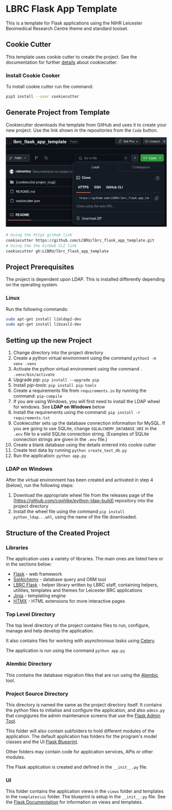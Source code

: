 # LBRC Flask App Template
This is a template for Flask applications using the NIHR Leicester Beoimedical Research Centre
theme and standard toolset.
## Cookie Cutter
This template uses cookie cutter to create the project.  See the documentation for further [details](https://cookiecutter.readthedocs.io/en/stable/index.html) about cookiecutter.
### Install Cookie Cooker
To install cookie cutter run the command:
```bash
pip3 install --user cookiecutter
```
## Generate Project from Template
Cookiecutter downloads the template from GitHub and uses it to create
your new project.  Use the link shown in the repositories from the `Code` button.

![alt text](github_links.png)
```bash
# Using the https github link
cookiecutter https://github.com/LCBRU/lbrc_flask_app_template.git
# Using the the GitHub CLI link
cookiecutter gh:LCBRU/lbrc_flask_app_template
```
## Project Prerequisites
The project is dependent upon LDAP.  This is installed differently depending on the operating system.
### Linux
Run the following commands:
```bash
sudo apt-get install libldap2-dev
sudo apt-get install libsasl2-dev
```
## Setting up the new Project
1. Change directory into the project directory
2. Create a python virtual environment using the command `python3 -m venv .venv`
3. Activate the python virtual environment using the command `. .venv/bin/activate`
4. Upgrade *pip*: `pip install --upgrade pip`
5. Install *pip-tools*: `pip install pip-tools`
6. Create a requirements file from `requirements.in` by running the command: `pip-compile`
7. If you are using Windows, you will first need to install the LDAP wheel for windows.  See **LDAP on Windows** below
8. Install the requirements using the command: `pip install -r requirements.txt`
9. Cookiecutter sets up the database connection information for MySQL.  If you are going to use SQLite, change `SQLALCHEMY_DATABASE_URI` in the `.env` file to a valid SQLite connection string.  (Examples of SQLite connection strings are given in the `.env` file.)
9. Create a blank database using the details entered into cookie cutter
10. Create test data by running `python create_test_db.py`
11. Run the application: `python app.py`
### LDAP on Windows
After the virtual environment has been created and activated in step 4 (below), run the following steps:
1. Download the appropriate wheel file from the releases page of the [https://github.com/cgohlke/python-ldap-build] repository into the project directory
2. Install the wheel file using the command `pip install python_ldap...whl`, using the name of the file downloaded.
## Structure of the Created Project
### Libraries
The application uses a variety of libraries.  The main ones are listed here or in the sections below:
- [Flask](https://flask.palletsprojects.com) - web framework
- [SqlAlchemy](https://www.sqlalchemy.org) - database query and ORM tool
- [LBRC Flask](https://github.com/LCBRU/lbrc_flask) - helper library written by LBRC staff, containing helpers, utilities, templates and themes for Leicester BRC applications
- [Jinja](https://jinja.palletsprojects.com/en/3.1.x/) - templating engine
- [HTMX](https://htmx.org/) - HTML extensions for more interactive pages
### Top Level Directory
The top level directory of the project contains files to run, configure, manage and help develop the application.

It also contains files for working with asynchronous tasks using [Celery](https://docs.celeryq.dev/en/stable/getting-started/introduction.html).

The application is run using the command `python app.py`
### Alembic Directory
This contains the database migration files that are run using the [Alembic](https://alembic.sqlalchemy.org/en/latest/) tool.
### Project Source Directory
This directory is named the same as the project directory itself.  It contains the python files to initialise and configure
the application, and also `admin.py` that congigures the admin maintenance screens that use the [Flask Admin Tool](https://flask-admin.readthedocs.io/en/latest/).

This folder will also contain subfolders to hold different modules of the application.  The default application has folders for the
program's model classes and the UI [Flask Blueprint](https://flask.palletsprojects.com/en/3.0.x/blueprints/).

Other folders may contain code for application services, APIs or other modules.

The Flask application is created and defined in the `__init__.py` file.
### UI
This folder contains the application views in the `views` folder and templates in the `templates\ui` folder.  The blueprint is setup in the `__init__.py` file.  See the [Flask Documentation](https://flask.palletsprojects.com) for information on views and templates.